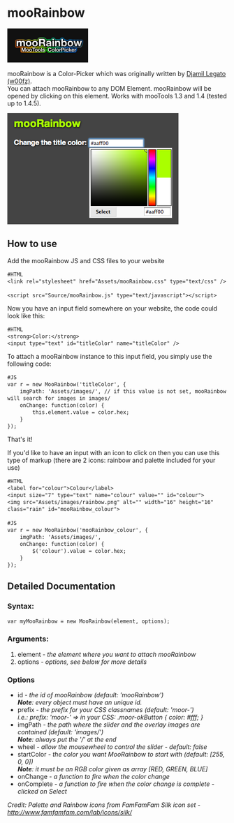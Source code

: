 mooRainbow
==========

![Screenshot](https://github.com/CBeloch/mooRainbow/blob/master/mooRainbow.png?raw=true)

mooRainbow is a Color-Picker which was originally written by [Djamil Legato (w00fz)](http://moorainbow.woolly-sheep.net).  
You can attach mooRainbow to any DOM Element. mooRainbow will be opened by clicking on this element.
Works with mooTools 1.3 and 1.4 (tested up to 1.4.5).

![Screenshot](https://github.com/CBeloch/mooRainbow/blob/master/screenshot.png?raw=true)

How to use
----------

Add the mooRainbow JS and CSS files to your website

	#HTML
	<link rel="stylesheet" href="Assets/mooRainbow.css" type="text/css" />
	
	<script src="Source/mooRainbow.js" type="text/javascript"></script>

Now you have an input field somewhere on your website, the code could look like this:

	#HTML
	<strong>Color:</strong>
	<input type="text" id="titleColor" name="titleColor" />

To attach a mooRainbow instance to this input field, you simply use the following code:

	#JS
	var r = new MooRainbow('titleColor', {
		imgPath: 'Assets/images/', // if this value is not set, mooRainbow will search for images in images/ 
		onChange: function(color) {
			this.element.value = color.hex;
		}
	});

That's it!

If you'd like to have an input with an icon to click on then you can use this type of markup (there are 2 icons: rainbow and palette included for your use)

	#HTML
	<label for="colour">Colour</label>
	<input size="7" type="text" name="colour" value="" id="colour"> 
	<img src="Assets/images/rainbow.png" alt="" width="16" height="16" class="rain" id="mooRainbow_colour">
  
	#JS
	var r = new MooRainbow('mooRainbow_colour', {
		imgPath: 'Assets/images/',
		onChange: function(color) {
			$('colour').value = color.hex;
		}
	});

Detailed Documentation
----------------------

### Syntax:

	var myMooRainbow = new MooRainbow(element, options);

### Arguments:

1. element - *the element where you want to attach mooRainbow*
2. options - *options, see below for more details*

### Options

- id - *the id of mooRainbow (default: 'mooRainbow')  
	**Note**: every object must have an unique id.*
- prefix - *the prefix for your CSS classnames (default: 'moor-')	
        i.e.: prefix: 'moor-' => in your CSS: .moor-okButton { color: #fff; }*
- imgPath - *the path where the slider and the overlay images are contained (default: 'images/')  
	**Note**: always put the '/' at the end*
- wheel - *allow the mousewheel to control the slider - default: false*
- startColor - *the color you want MooRainbow to start with (default: [255, 0, 0])  
	**Note**: it must be an RGB color given as array [RED, GREEN, BLUE]*
- onChange - *a function to fire when the color change*
- onComplete - *a function to fire when the color change is complete - clicked on Select*

_Credit: Palette and Rainbow icons from FamFamFam Silk icon set - http://www.famfamfam.com/lab/icons/silk/_
